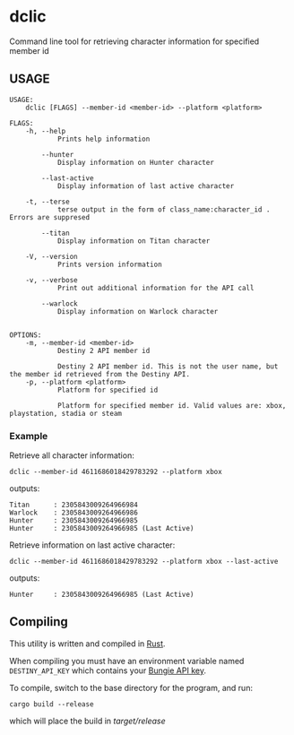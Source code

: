 # dclic

Command line tool for retrieving character information for specified member id


## USAGE
```
USAGE:
    dclic [FLAGS] --member-id <member-id> --platform <platform>

FLAGS:
    -h, --help           
            Prints help information

        --hunter         
            Display information on Hunter character

        --last-active    
            Display information of last active character

    -t, --terse          
            terse output in the form of class_name:character_id . Errors are suppresed

        --titan          
            Display information on Titan character

    -V, --version        
            Prints version information

    -v, --verbose        
            Print out additional information for the API call

        --warlock        
            Display information on Warlock character


OPTIONS:
    -m, --member-id <member-id>    
            Destiny 2 API member id
            
            Destiny 2 API member id. This is not the user name, but the member id retrieved from the Destiny API.
    -p, --platform <platform>      
            Platform for specified id
            
            Platform for specified member id. Valid values are: xbox, playstation, stadia or steam
```

### Example

Retrieve all character information:

```
dclic --member-id 4611686018429783292 --platform xbox
```

outputs:

```
Titan      : 2305843009264966984
Warlock    : 2305843009264966986
Hunter     : 2305843009264966985
Hunter     : 2305843009264966985 (Last Active)
```

Retrieve information on last active character:

```
dclic --member-id 4611686018429783292 --platform xbox --last-active
```

outputs:

```
Hunter     : 2305843009264966985 (Last Active)
```


## Compiling

This utility is written and compiled in [Rust](https://www.rust-lang.org/).

When compiling you must have an environment variable named `DESTINY_API_KEY` which contains your [Bungie API key](https://www.bungie.net/en/Application).

To compile, switch to the base directory for the program, and run:

```
cargo build --release
```

which will place the build in *target/release*